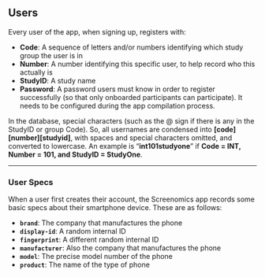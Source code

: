 
## Users

Every user of the app, when signing up, registers with:
* **Code**: A sequence of letters and/or numbers identifying which study group the user is in
* **Number**: A number identifying this specific user, to help record who this actually is
* **StudyID**: A study name
* **Password**: A password users must know in order to register successfully (so that only
onboarded participants can participate). It needs to be configured during the app compilation process.

In the database, special characters (such as the @ sign if there is any in the StudyID or group Code). So,
all usernames are condensed into **[code][number][studyid]**, with spaces and special characters
omitted, and converted to lowercase. An example is “**int101studyone**” if **Code = INT, Number = 101, and StudyID = StudyOne**.

---

### User Specs

When a user first creates their account, the Screenomics app records some basic specs about their smartphone device. 
These are as follows:
* **`brand`**: The company that manufactures the phone
* **`display-id`**: A random internal ID
* **`fingerprint`**: A different random internal ID
* **`manufacturer`**: Also the company that manufactures the phone
* **`model`**: The precise model number of the phone
* **`product`**: The name of the type of phone



 







